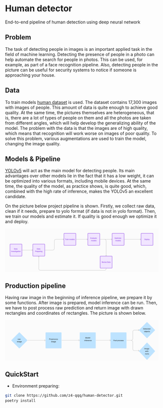# Human detector
End-to-end pipeline of human detection using deep neural network

## Problem
The task of detecting people in images is an
important applied task in the field of machine learning.
Detecting the presence of people in a photo can help automate the
search for people in photos. 
This can be used, for example, as part of a face recognition
pipeline. Also, detecting people in the picture can be useful 
for security systems to notice if someone is approaching your house.

## Data

To train models [human dataset](https://www.kaggle.com/datasets/fareselmenshawii/human-dataset) is used. 
The dataset contains 17,300 images with images of people. 
This amount of data is quite enough to achieve good quality.
At the same time, the pictures themselves are heterogeneous,
that is, there are a lot of types of people on them and all
the photos are taken from different angles, which will help develop
the generalizing ability of the model. The problem with the data
is that the images are of high quality, which means that recognition
will work worse on images of poor quality. To solve this problem,
various augmentations are used to train the model, changing the 
image quality.

## Models & Pipeline

[YOLOv5](https://github.com/ultralytics/yolov5) will act as the main model for detecting people.
Its main advantages over other models lie in the fact that it has
a low weight, it can be optimized into various formats, including
mobile devices. At the same time, the quality of the model,
as practice shows, is quite good, which, combined with the high rate
of inference, makes the YOLOv5 an excellent candidate.

On the picture below project pipeline is shown. Firstly, we collect raw data, clean if it needs, prepare to yolo format
(if data is not in yolo format). Then, we train our models and estimate it. If quality is good enough we optimize it and deploy.


![plot](project_pipeline.png)

## Production pipeline

Having raw image in the beginning of inference pipeline, we prepare it by some functions.
After image is prepared, model inference can be run. Then, we have to post process raw prediction and return
image with drawn rectangles and coordinates of rectangles. The picture is shown below.

![plot](inference_pipeline.png)

## QuickStart

* Environment preparing:

```bash
git clone https://github.com/z4-qqq/human-detector.git
poetry install
```


